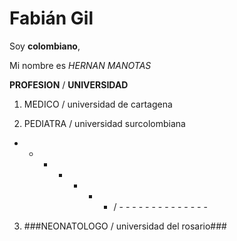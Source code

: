 
# Fabián Gil

Soy **colombiano**, 

Mi nombre es *HERNAN* _MANOTAS_ 

**PROFESION**  / **UNIVERSIDAD** 

1. MEDICO  / universidad de cartagena 

2. PEDIATRA  / universidad surcolombiana
- - - - - -  - / - - - - - - - - - - - - - -
3. ###NEONATOLOGO / universidad del rosario###


